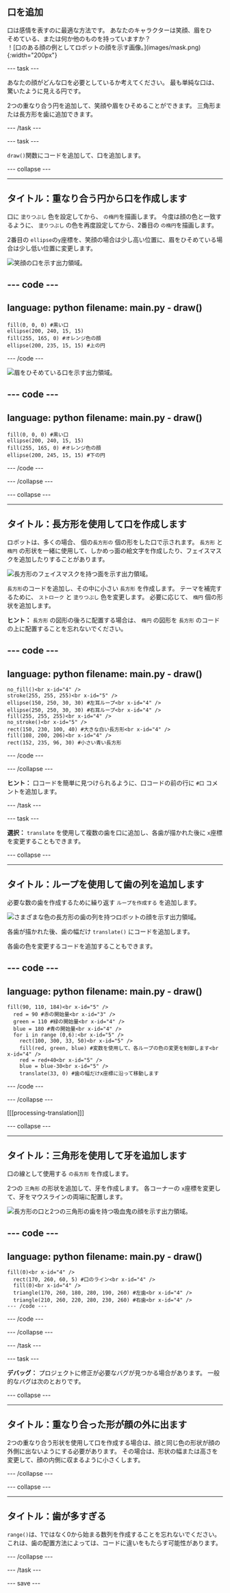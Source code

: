 ## 口を追加

<div style="display: flex; flex-wrap: wrap">
<div style="flex-basis: 200px; flex-grow: 1; margin-right: 15px;">
口は感情を表すのに最適な方法です。 あなたのキャラクターは笑顔、眉をひそめている、または何か他のものを持っていますか？ 
</div>
<div>
！[口のある顔の例としてロボットの顔を示す画像。](images/mask.png){:width="200px"}
</div>
</div>

--- task ---

あなたの顔がどんな口を必要としているか考えてください。 最も単純な口は、驚いたように見える円です。

2つの重なり合う円を追加して、笑顔や眉をひそめることができます。 三角形または長方形を歯に追加できます。

--- /task ---

--- task ---

`draw()`関数にコードを追加して、口を追加します。

--- collapse ---

---
タイトル：重なり合う円から口を作成します
---

口に `塗りつぶし` 色を設定してから、 `の楕円`を描画します。 今度は顔の色と一致するように、 `塗りつぶし` の色を再度設定してから、2番目の `の楕円`を描画します。

2番目の `ellipse`の`y`座標を、笑顔の場合は少し高い位置に、眉をひそめている場合は少し低い位置に変更します。

![笑顔の口を示す出力領域。](images/smile.png)

--- code ---
---
language: python
filename: main.py - draw()
---

    fill(0, 0, 0) #黒い口
    ellipse(200, 240, 15, 15)
    fill(255, 165, 0) #オレンジ色の顔
    ellipse(200, 235, 15, 15) #上の円

--- /code ---

![眉をひそめている口を示す出力領域。](images/frown.png)

--- code ---
---
language: python
filename: main.py - draw()
---

    fill(0, 0, 0) #黒い口
    ellipse(200, 240, 15, 15)
    fill(255, 165, 0) #オレンジ色の顔
    ellipse(200, 245, 15, 15) #下の円

--- /code ---

--- /collapse ---

--- collapse ---

---
タイトル：長方形を使用して口を作成します
---

ロボットは、多くの場合、 個の`長方形の` 個の形をした口で示されます。 `長方形` と `楕円` の形状を一緒に使用して、しかめっ面の絵文字を作成したり、フェイスマスクを追加したりすることがあります。

![長方形のフェイスマスクを持つ面を示す出力領域。](images/rectangle-mask.png)

`長方形`のコードを追加し、その中に小さい `長方形` を作成します。 テーマを補完するために、 `ストローク` と `塗りつぶし` 色を変更します。 必要に応じて、 `楕円` 個の形状を追加します。

**ヒント：** `長方形` の図形の後ろに配置する場合は、 `楕円` の図形を `長方形` のコードの上に配置することを忘れないでください。

--- code ---
---
language: python
filename: main.py - draw()
---

    no_fill()<br x-id="4" />
    stroke(255, 255, 255)<br x-id="5" />
    ellipse(150, 250, 30, 30) #左耳ループ<br x-id="4" />
    ellipse(250, 250, 30, 30) #右耳ループ<br x-id="4" />
    fill(255, 255, 255)<br x-id="4" />
    no_stroke()<br x-id="5" />
    rect(150, 230, 100, 40) #大きな白い長方形<br x-id="4" />
    fill(108, 200, 206)<br x-id="4" />
    rect(152, 235, 96, 30) #小さい青い長方形

--- /code ---

--- /collapse ---

**ヒント：** 口コードを簡単に見つけられるように、口コードの前の行に `#口` コメントを追加します。

--- /task ---

--- task ---

**選択：** `translate` を使用して複数の歯を口に追加し、各歯が描かれた後に `x`座標を変更することもできます。

--- collapse ---

---
タイトル：ループを使用して歯の列を追加します
---

必要な数の歯を作成するために繰り返す `ループを作成する` を追加します。

![さまざまな色の長方形の歯の列を持つロボットの顔を示す出力領域。](images/robot-teeth.png)

各歯が描かれた後、歯の幅だけ `translate()` にコードを追加します。

各歯の色を変更するコードを追加することもできます。

--- code ---
---
language: python
filename: main.py - draw()
---

    fill(90, 110, 184)<br x-id="5" />
      red = 90 #赤の開始量<br x-id="3" />
      green = 110 #緑の開始量<br x-id="4" />
      blue = 180 #青の開始量<br x-id="4" />
      for i in range (0,6):<br x-id="5" />
        rect(100, 300, 33, 50)<br x-id="5" />
        fill(red, green, blue) #変数を使用して、各ループの色の変更を制御します<br x-id="4" />
        red = red+40<br x-id="5" />
        blue = blue-30<br x-id="5" />
        translate(33, 0) #歯の幅だけx座標に沿って移動します


--- /code ---

--- /collapse ---

[[[processing-translation]]]

--- collapse ---

---
タイトル：三角形を使用して牙を追加します
---

口の線として使用する `の長方形` を作成します。

2つの `三角形` の形状を追加して、牙を作成します。 各コーナーの `x`座標を変更して、牙をマウスラインの両端に配置します。

![長方形の口と2つの三角形の歯を持つ吸血鬼の顔を示す出力領域。](images/vampire.png)

--- code ---
---
language: python
filename: main.py - draw()
---

    fill(0)<br x-id="4" />
      rect(170, 260, 60, 5) #口のライン<br x-id="4" />
      fill(0)<br x-id="4" />
      triangle(170, 260, 180, 280, 190, 260) #左歯<br x-id="4" />
      triangle(210, 260, 220, 280, 230, 260) #右歯<br x-id="4" />
    --- /code ---
--- /code ---

--- /collapse ---

--- /task ---

--- task ---

**デバッグ：** プロジェクトに修正が必要なバグが見つかる場合があります。 一般的なバグは次のとおりです。

--- collapse ---

---
タイトル：重なり合った形が顔の外に出ます
---

2つの重なり合う形状を使用して口を作成する場合は、顔と同じ色の形状が顔の外側に出ないようにする必要があります。 その場合は、形状の幅または高さを変更して、顔の内側に収まるように小さくします。

--- /collapse ---


--- collapse ---

---
タイトル：歯が多すぎる
---

`range()`は、1ではなく0から始まる数列を作成することを忘れないでください。 これは、歯の配置方法によっては、コードに違いをもたらす可能性があります。

--- /collapse ---

--- /task ---

--- save ---
